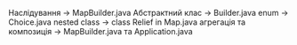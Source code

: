 Наслідування -> MapBuilder.java
Абстрактний клас -> Builder.java
enum -> Choice.java
nested class -> class Relief in Map.java
агрегація та композиція -> MapBuilder.java та Application.java
